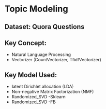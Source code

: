 # Topic Modeling


## Dataset: Quora Questions


## Key Concept:
- Natural Language Processing
- Vectorizer (CountVectorizer, TfidfVectorizer)

## Key Model Used:

- latent Dirichlet allocation (LDA)
- Non-negative Matrix Factorization (NMF)
- Randomized_SVD -Sklearn
- Randomized_SVD -FB
